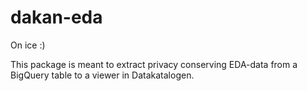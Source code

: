 # dakan-eda

On ice :)

This package is meant to extract privacy conserving EDA-data from a BigQuery table to a viewer in Datakatalogen.
